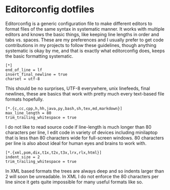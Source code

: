 # Editorconfig dotfiles

Editorconfig is a generic configuration file to make different editors to format
files of the same syntax in systematic manner. It works with multiple editors
and knows the basic things, like keeping line lengths in order and tabs vs.
spaces. These are my preferences and I usually prefer to get code contributions
in my projects to follow these guidelines, though anything systematic is okay by
me, and that is exactly what editorconfig does, keeps the basic formatting
systematic.

```
[*]
end_of_line = lf
insert_final_newline = true
charset = utf-8
```

This should be no surprises, UTF-8 everywhere, unix linefeeds, final newlines,
these are basics that work with pretty much every text-based file formats
hopefully.

```
[*.{c,cc,cpp,h,hh,java,py,bash,sh,tex,md,markdown}]
max_line_length = 80
trim_trailing_whitespace = true
```

I do not like to read source code if line-length is much longer than 80
characters per line, I edit code in variety of devices including minilaptop that
is less than 80 characters wide for full-screen windows. 80 characters per line
is also about ideal for human eyes and brains to work with.

```
[*.{xml,pom,dix,t1x,t2x,t3x,lrx,rlx,html}]
indent_size = 2
trim_trailing_whitespace = true
```

In XML based formats the trees are always deep and so indents larger than 2 will
soon be unreadable. In XML I do not enforce the 80 characters per line since it
gets quite impossible for many useful formats like so.
